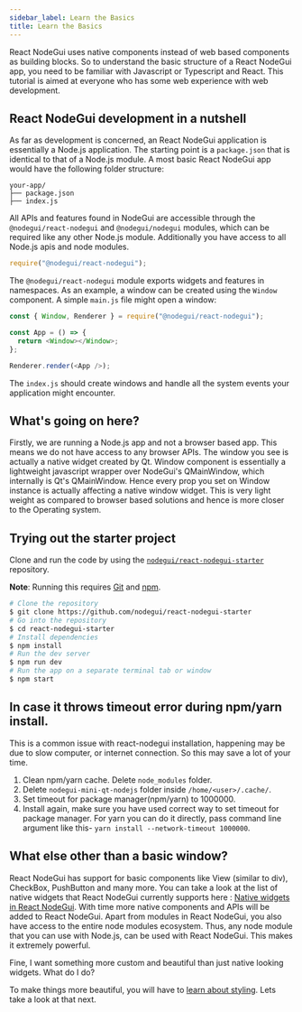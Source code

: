 ```yaml
---
sidebar_label: Learn the Basics
title: Learn the Basics
---
```


React NodeGui uses native components instead of web based components as building blocks. So to understand the basic structure of a React NodeGui app, you need to be familiar with Javascript or Typescript and React. This tutorial is aimed at everyone who has some web experience with web development.

## React NodeGui development in a nutshell

As far as development is concerned, an React NodeGui application is essentially a Node.js application. The starting point is a `package.json` that is identical to that of a Node.js module. A most basic React NodeGui app would have the following
folder structure:

```text
your-app/
├── package.json
├── index.js
```

All APIs and features found in NodeGui are accessible through the `@nodegui/react-nodegui` and `@nodegui/nodegui` modules, which can be required like any other Node.js module. Additionally you have access to all Node.js apis and node modules.

```javascript
require("@nodegui/react-nodegui");
```

The `@nodegui/react-nodegui` module exports widgets and features in namespaces. As an example, a window can be created
using the `Window` component. A simple `main.js` file might open a window:

```javascript
const { Window, Renderer } = require("@nodegui/react-nodegui");

const App = () => {
  return <Window></Window>;
};

Renderer.render(<App />);
```

The `index.js` should create windows and handle all the system events your
application might encounter.

## What's going on here?

Firstly, we are running a Node.js app and not a browser based app. This means we do not have access to any browser APIs. The window you see is actually a native widget created by Qt. Window component is essentially a lightweight javascript wrapper over NodeGui's QMainWindow, which internally is Qt's QMainWindow. Hence every prop you set on Window instance is actually affecting a native window widget. This is very light weight as compared to browser based solutions and hence is more closer to the Operating system.

## Trying out the starter project

Clone and run the code by using the
[`nodegui/react-nodegui-starter`][quick-start] repository.

**Note**: Running this requires [Git](https://git-scm.com) and [npm](https://www.npmjs.com/).

```sh
# Clone the repository
$ git clone https://github.com/nodegui/react-nodegui-starter
# Go into the repository
$ cd react-nodegui-starter
# Install dependencies
$ npm install
# Run the dev server
$ npm run dev
# Run the app on a separate terminal tab or window
$ npm start
```

[quick-start]: https://github.com/nodegui/react-nodegui-starter

## In case it throws timeout error during npm/yarn install.
This is a common issue with react-nodegui installation, happening may be due to slow computer, or internet connection. So this may save  a lot of your time.

1. Clean npm/yarn cache. Delete `node_modules` folder.
2. Delete `nodegui-mini-qt-nodejs` folder inside `/home/<user>/.cache/`.
3. Set timeout for package manager(npm/yarn) to 1000000.
4. Install again, make sure you have used correct way to set timeout for package manager. For yarn you can do it directly, pass command line argument like this- `yarn install --network-timeout 1000000`.

## What else other than a basic window?

React NodeGui has support for basic components like View (similar to div), CheckBox, PushButton and many more.
You can take a look at the list of native widgets that React NodeGui currently supports here : [Native widgets in React NodeGui](/docs/api/interfaces/viewprops).
With time more native components and APIs will be added to React NodeGui. Apart from modules in React NodeGui, you also have access to the entire node modules ecosystem. Thus, any node module that you can use with Node.js, can be used with React NodeGui. This makes it extremely powerful.

Fine, I want something more custom and beautiful than just native looking widgets. What do I do?

To make things more beautiful, you will have to [learn about styling](styling). Lets take a look at that next.
